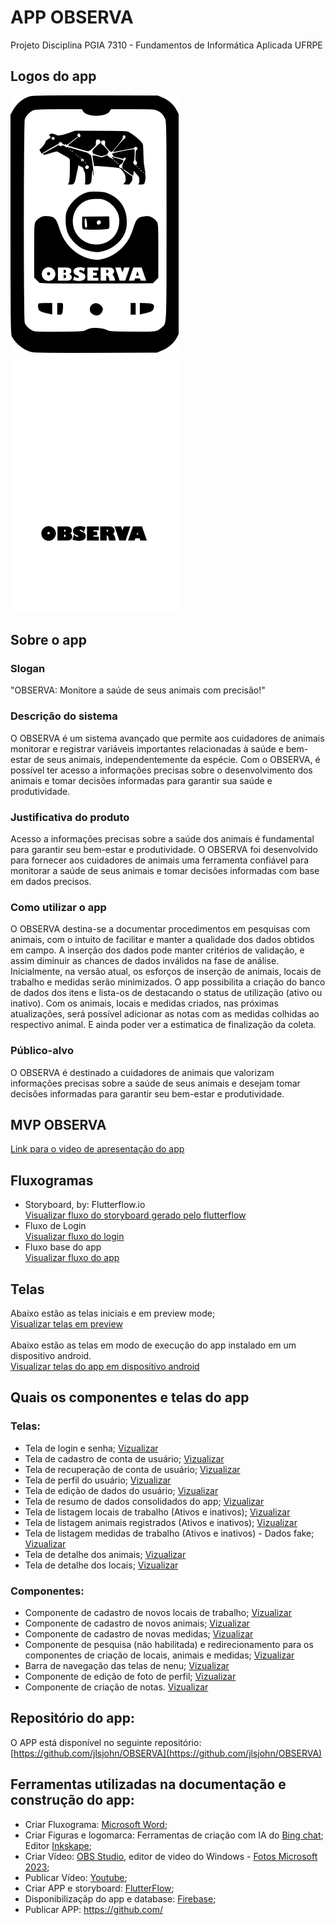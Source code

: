 # APP OBSERVA

Projeto Disciplina PGIA 7310 - Fundamentos de Informática Aplicada UFRPE

## Logos do app

![LIGHT](assets/images/OBSERVA_LOGO.png) ![DARK](assets/images/OBSERVA_LOGO_D.png)

## Sobre o app

### Slogan
"OBSERVA: Monitore a saúde de seus animais com precisão!"

### Descrição do sistema
O OBSERVA é um sistema avançado que permite aos cuidadores de animais monitorar e registrar variáveis importantes relacionadas à saúde e bem-estar de seus animais, independentemente da espécie. Com o OBSERVA, é possível ter acesso a informações precisas sobre o desenvolvimento dos animais e tomar decisões informadas para garantir sua saúde e produtividade. 

### Justificativa do produto
Acesso a informações precisas sobre a saúde dos animais é fundamental para garantir seu bem-estar e produtividade. O OBSERVA foi desenvolvido para fornecer aos cuidadores de animais uma ferramenta confiável para monitorar a saúde de seus animais e tomar decisões informadas com base em dados precisos. 

### Como utilizar o app
O OBSERVA destina-se a documentar procedimentos em pesquisas com animais, com o intuito de facilitar e manter a qualidade dos dados obtidos em campo. A inserção dos dados pode manter critérios de validação, e assim diminuir as chances de dados inválidos na fase de análise. Inicialmente, na versão atual, os esforços de inserção de animais, locais de trabalho e medidas serão minimizados. O app possibilita a criação do banco de dados dos itens e lista-os de destacando o status de utilização (ativo ou inativo). Com os animais, locais e medidas criados, nas próximas atualizações, será possível adicionar as notas com as medidas colhidas ao respectivo animal. E ainda poder ver a estimatica de finalização da coleta.

### Público-alvo
O OBSERVA é destinado a cuidadores de animais que valorizam informações precisas sobre a saúde de seus animais e desejam tomar decisões informadas para garantir seu bem-estar e produtividade.

## MVP OBSERVA
[Link para o video de apresentação do app](https://youtu.be/ZjmerEBOoOY)

## Fluxogramas
* Storyboard, by: Flutterflow.io \
[Visualizar fluxo do storyboard gerado pelo flutterflow](assets/images/fake_mapa.png)
* Fluxo de Login \
[Visualizar fluxo do login](assets/images/fluxograma_login.png)
* Fluxo base do app \
[Visualizar fluxo do app](assets/images/fluxograma_base.png)

## Telas
Abaixo estão as telas iniciais e em preview mode; \
[Visualizar telas em preview](assets/images/fake.png) \
\
Abaixo estão as telas em modo de execução do app instalado em um dispositivo android. 
\
[Visualizar telas do app em dispositivo android](assets/images/real.png)

## Quais os componentes e telas do app
### Telas:
* Tela de login e senha; [Vizualizar](assets/images/login.png)
* Tela de cadastro de conta de usuário; [Vizualizar](assets/images/criar_conta.png)
* Tela de recuperação de conta de usuário; [Vizualizar](assets/images/redefinir_senha.png)
* Tela de perfil do usuário; [Vizualizar](assets/images/perfil_do_usuario.png)
* Tela de edição de dados do usuário; [Vizualizar](assets/images/tela_de_editar_perfil.png)
* Tela de resumo de dados consolidados do app; [Vizualizar](assets/images/painel_de_resumo.png)
* Tela de listagem locais de trabalho (Ativos e inativos); [Vizualizar](assets/images/lista_de_locias.png)
* Tela de listagem animais registrados (Ativos e inativos); [Vizualizar](assets/images/lista_de_animais.png)
* Tela de listagem medidas de trabalho (Ativos e inativos) - Dados fake; [Vizualizar](assets/images/lista_de_medidas.png)
* Tela de detalhe dos animais; [Vizualizar](assets/images/Detalhes_do_animal.png)
* Tela de detalhe dos locais; [Vizualizar](assets/images/Detalhes_do_local.png)

### Componentes:
* Componente de cadastro de novos locais de trabalho; [Vizualizar](assets/images/novo_local.png)
* Componente de cadastro de novos animais; [Vizualizar](assets/images/novo_animal.png)
* Componente de cadastro de novas medidas; [Vizualizar](assets/images/nova_medida.png)
* Componente de pesquisa (não habilitada) e redirecionamento para os componentes de criação de locais, animais e medidas; [Vizualizar](assets/images/buscar_adicionar.png)
* Barra de navegação das telas de nenu; [Vizualizar](assets/images/menu_nav.png)
* Componente de edição de foto de perfil; [Vizualizar](assets/images/editar_foto_perfil.png)
* Componente de criação de notas. [Vizualizar](assets/images/adicionar_nota.png)

## Repositório do app:
O APP está disponível no seguinte repositório:
[https://github.com/jlsjohn/OBSERVA](https://github.com/jlsjohn/OBSERVA)

## Ferramentas utilizadas na documentação e construção do app:
* Criar Fluxograma: [Microsoft Word](https://www.microsoft.com/pt-br/microsoft-365/word);
* Criar Figuras e logomarca: Ferramentas de criação com IA do [Bing chat](https://www.bing.com/); Editor [Inkskape](https://inkscape.org);
* Criar Vídeo: [OBS Studio](https://obsproject.com), editor de video do Windows - [Fotos Microsoft 2023](https://apps.microsoft.com/store/detail/fotos-microsoft/9WZDNCRFJBH4);
* Publicar Vídeo: [Youtube](https://www.youtube.com/);
* Criar APP e storyboard: [FlutterFlow](https://flutterflow.io/);
* Disponibilizaçãp do app e database: [Firebase](https://firebase.google.com/); 
* Publicar APP: https://github.com/



